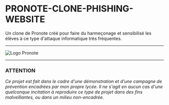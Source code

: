# PRONOTE-CLONE-PHISHING-WEBSITE

Un clone de Pronote créé pour faire du harmeçonage et sensibilisé les élèves à ce type d'attaque informatique très fréquentes.

---
 
![Logo Pronote]([./public/images/Logo-pronote.png](https://raw.githubusercontent.com/science-math-guy/PRONOTE-CLONE-PHISHING-WEBSITE/main/public/images/Logo-pronote.png))

---

### ATTENTION

_Ce projet est fait dans le cadre d'une démonstration et d'une campagne de prévention encadrées par mon propre lycée. Il ne s'agit en aucun cas d'une quelconque incitation à reproduire ce type de projet dans des fins malveillantes, ou dans un milieu non-encadrée._
